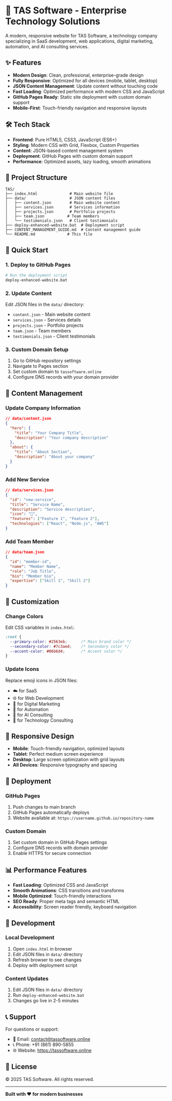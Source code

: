 # 🚀 TAS Software - Enterprise Technology Solutions

A modern, responsive website for TAS Software, a technology company specializing in SaaS development, web applications, digital marketing, automation, and AI consulting services.

## ✨ Features

- **Modern Design**: Clean, professional, enterprise-grade design
- **Fully Responsive**: Optimized for all devices (mobile, tablet, desktop)
- **JSON Content Management**: Update content without touching code
- **Fast Loading**: Optimized performance with modern CSS and JavaScript
- **GitHub Pages Ready**: Static site deployment with custom domain support
- **Mobile-First**: Touch-friendly navigation and responsive layouts

## 🛠 Tech Stack

- **Frontend**: Pure HTML5, CSS3, JavaScript (ES6+)
- **Styling**: Modern CSS with Grid, Flexbox, Custom Properties
- **Content**: JSON-based content management system
- **Deployment**: GitHub Pages with custom domain support
- **Performance**: Optimized assets, lazy loading, smooth animations

## 📁 Project Structure

```
TAS/
├── index.html              # Main website file
├── data/                   # JSON content files
│   ├── content.json        # Main website content
│   ├── services.json       # Services information
│   ├── projects.json       # Portfolio projects
│   ├── team.json          # Team members
│   └── testimonials.json   # Client testimonials
├── deploy-enhanced-website.bat  # Deployment script
├── CONTENT_MANAGEMENT_GUIDE.md  # Content management guide
└── README.md              # This file
```

## 🚀 Quick Start

### 1. Deploy to GitHub Pages

```bash
# Run the deployment script
deploy-enhanced-website.bat
```

### 2. Update Content

Edit JSON files in the `data/` directory:
- `content.json` - Main website content
- `services.json` - Services details
- `projects.json` - Portfolio projects
- `team.json` - Team members
- `testimonials.json` - Client testimonials

### 3. Custom Domain Setup

1. Go to GitHub repository settings
2. Navigate to Pages section
3. Set custom domain to `tassoftware.online`
4. Configure DNS records with your domain provider

## 📝 Content Management

### Update Company Information
```json
// data/content.json
{
  "hero": {
    "title": "Your Company Title",
    "description": "Your company description"
  },
  "about": {
    "title": "About Section",
    "description": "About your company"
  }
}
```

### Add New Service
```json
// data/services.json
{
  "id": "new-service",
  "title": "Service Name",
  "description": "Service description",
  "icon": "🚀",
  "features": ["Feature 1", "Feature 2"],
  "technologies": ["React", "Node.js", "AWS"]
}
```

### Add Team Member
```json
// data/team.json
{
  "id": "member-id",
  "name": "Member Name",
  "role": "Job Title",
  "bio": "Member bio",
  "expertise": ["Skill 1", "Skill 2"]
}
```

## 🎨 Customization

### Change Colors
Edit CSS variables in `index.html`:
```css
:root {
  --primary-color: #2563eb;      /* Main brand color */
  --secondary-color: #7c3aed;    /* Secondary color */
  --accent-color: #06b6d4;       /* Accent color */
}
```

### Update Icons
Replace emoji icons in JSON files:
- ☁️ for SaaS
- 🌐 for Web Development
- 📱 for Digital Marketing
- 🤖 for Automation
- 🧠 for AI Consulting
- 🔧 for Technology Consulting

## 📱 Responsive Design

- **Mobile**: Touch-friendly navigation, optimized layouts
- **Tablet**: Perfect medium screen experience
- **Desktop**: Large screen optimization with grid layouts
- **All Devices**: Responsive typography and spacing

## 🚀 Deployment

### GitHub Pages
1. Push changes to main branch
2. GitHub Pages automatically deploys
3. Website available at: `https://username.github.io/repository-name`

### Custom Domain
1. Set custom domain in GitHub Pages settings
2. Configure DNS records with domain provider
3. Enable HTTPS for secure connection

## 📊 Performance Features

- **Fast Loading**: Optimized CSS and JavaScript
- **Smooth Animations**: CSS transitions and transforms
- **Mobile Optimized**: Touch-friendly interactions
- **SEO Ready**: Proper meta tags and semantic HTML
- **Accessibility**: Screen reader friendly, keyboard navigation

## 🔧 Development

### Local Development
1. Open `index.html` in browser
2. Edit JSON files in `data/` directory
3. Refresh browser to see changes
4. Deploy with deployment script

### Content Updates
1. Edit JSON files in `data/` directory
2. Run `deploy-enhanced-website.bat`
3. Changes go live in 2-5 minutes

## 📞 Support

For questions or support:
- 📧 Email: contact@tassoftware.online
- 📞 Phone: +91 (861) 890-5855
- 🌐 Website: https://tassoftware.online

## 📄 License

© 2025 TAS Software. All rights reserved.

---

**Built with ❤️ for modern businesses**
